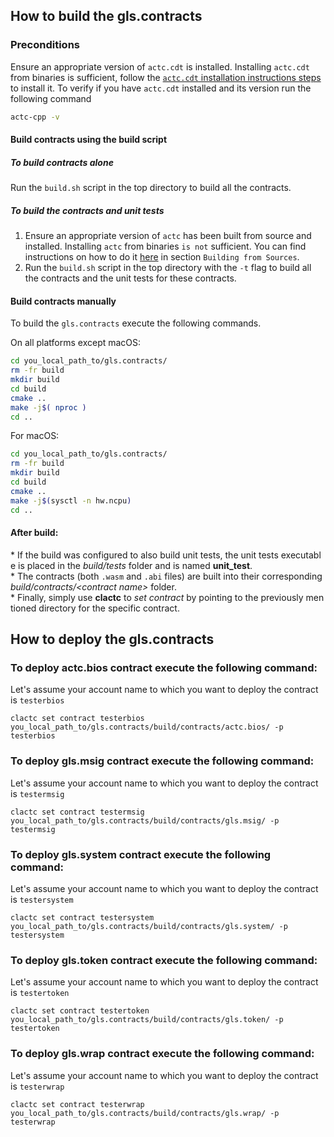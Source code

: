 ## How to build the gls.contracts

### Preconditions
Ensure an appropriate version of `actc.cdt` is installed. Installing `actc.cdt` from binaries is sufficient, follow the [`actc.cdt` installation instructions steps](https://github.com/ACTC/actc.cdt/tree/master/#binary-releases) to install it. To verify if you have `actc.cdt` installed and its version run the following command

```sh
actc-cpp -v
```

#### Build contracts using the build script

##### To build contracts alone
Run the `build.sh` script in the top directory to build all the contracts.

##### To build the contracts and unit tests
1. Ensure an appropriate version of `actc` has been built from source and installed. Installing `actc` from binaries `is not` sufficient. You can find instructions on how to do it [here](https://github.com/ACTC/actc/blob/master/README.md) in section `Building from Sources`.
2. Run the `build.sh` script in the top directory with the `-t` flag to build all the contracts and the unit tests for these contracts.

#### Build contracts manually

To build the `gls.contracts` execute the following commands.

On all platforms except macOS:
```sh
cd you_local_path_to/gls.contracts/
rm -fr build
mkdir build
cd build
cmake ..
make -j$( nproc )
cd ..
```

For macOS:
```sh
cd you_local_path_to/gls.contracts/
rm -fr build
mkdir build
cd build
cmake ..
make -j$(sysctl -n hw.ncpu)
cd ..
```

#### After build:
* If the build was configured to also build unit tests, the unit tests executable is placed in the _build/tests_ folder and is named __unit_test__.
* The contracts (both `.wasm` and `.abi` files) are built into their corresponding _build/contracts/\<contract name\>_ folder.
* Finally, simply use __clactc__ to _set contract_ by pointing to the previously mentioned directory for the specific contract.

## How to deploy the gls.contracts

### To deploy actc.bios contract execute the following command:
Let's assume your account name to which you want to deploy the contract is `testerbios`
```
clactc set contract testerbios you_local_path_to/gls.contracts/build/contracts/actc.bios/ -p testerbios
```

### To deploy gls.msig contract execute the following command:
Let's assume your account name to which you want to deploy the contract is `testermsig`
```
clactc set contract testermsig you_local_path_to/gls.contracts/build/contracts/gls.msig/ -p testermsig
```

### To deploy gls.system contract execute the following command:
Let's assume your account name to which you want to deploy the contract is `testersystem`
```
clactc set contract testersystem you_local_path_to/gls.contracts/build/contracts/gls.system/ -p testersystem
```

### To deploy gls.token contract execute the following command:
Let's assume your account name to which you want to deploy the contract is `testertoken`
```
clactc set contract testertoken you_local_path_to/gls.contracts/build/contracts/gls.token/ -p testertoken
```

### To deploy gls.wrap contract execute the following command:
Let's assume your account name to which you want to deploy the contract is `testerwrap`
```
clactc set contract testerwrap you_local_path_to/gls.contracts/build/contracts/gls.wrap/ -p testerwrap
```